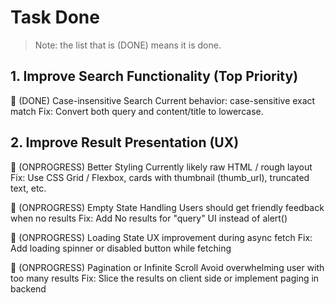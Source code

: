 # Task Done

> Note: the list that is (DONE) means it is done.

## 1. Improve Search Functionality (Top Priority)

🔸 (DONE) Case-insensitive Search
Current behavior: case-sensitive exact match
Fix: Convert both query and content/title to lowercase.

## 2. Improve Result Presentation (UX)

🔸 (ONPROGRESS) Better Styling
Currently likely raw HTML / rough layout
Fix: Use CSS Grid / Flexbox, cards with thumbnail (thumb_url), truncated text, etc.

🔸 (ONPROGRESS) Empty State Handling
Users should get friendly feedback when no results
Fix: Add No results for "query" UI instead of alert()

🔸 (ONPROGRESS) Loading State
UX improvement during async fetch
Fix: Add loading spinner or disabled button while fetching

🔸 (ONPROGRESS) Pagination or Infinite Scroll
Avoid overwhelming user with too many results
Fix: Slice the results on client side or implement paging in backend
